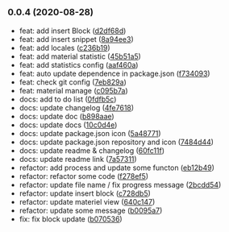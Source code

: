 ## <small>0.0.4 (2020-08-28)</small>

* feat: add insert Block ([d2df68d](https://github.com/panmenglin/dendrobium/commit/d2df68d))
* feat: add insert snippet ([8a94ee3](https://github.com/panmenglin/dendrobium/commit/8a94ee3))
* feat: add locales ([c236b19](https://github.com/panmenglin/dendrobium/commit/c236b19))
* feat: add material statistic ([45b51a5](https://github.com/panmenglin/dendrobium/commit/45b51a5))
* feat: add statistics config ([aaf460a](https://github.com/panmenglin/dendrobium/commit/aaf460a))
* feat: auto update dependence in package.json ([f734093](https://github.com/panmenglin/dendrobium/commit/f734093))
* feat: check git config ([7eb829a](https://github.com/panmenglin/dendrobium/commit/7eb829a))
* feat: material manage ([c095b7a](https://github.com/panmenglin/dendrobium/commit/c095b7a))
* docs: add to do list ([0fdfb5c](https://github.com/panmenglin/dendrobium/commit/0fdfb5c))
* docs: update changelog ([4fe7618](https://github.com/panmenglin/dendrobium/commit/4fe7618))
* docs: update doc ([b898aae](https://github.com/panmenglin/dendrobium/commit/b898aae))
* docs: update docs ([10c0d4e](https://github.com/panmenglin/dendrobium/commit/10c0d4e))
* docs: update package.json icon ([5a48771](https://github.com/panmenglin/dendrobium/commit/5a48771))
* docs: update package.json repository and icon ([7484d44](https://github.com/panmenglin/dendrobium/commit/7484d44))
* docs: update readme & changelog ([60fc11f](https://github.com/panmenglin/dendrobium/commit/60fc11f))
* docs: update readme link ([7a57311](https://github.com/panmenglin/dendrobium/commit/7a57311))
* refactor: add process and update some functon ([eb12b49](https://github.com/panmenglin/dendrobium/commit/eb12b49))
* refactor: refactor some code ([f278ef5](https://github.com/panmenglin/dendrobium/commit/f278ef5))
* refactor: update file name / fix progress message ([2bcdd54](https://github.com/panmenglin/dendrobium/commit/2bcdd54))
* refactor: update insert block ([c728db5](https://github.com/panmenglin/dendrobium/commit/c728db5))
* refactor: update materiel view ([640c147](https://github.com/panmenglin/dendrobium/commit/640c147))
* refactor: update some message ([b0095a7](https://github.com/panmenglin/dendrobium/commit/b0095a7))
* fix: fix block update ([b070536](https://github.com/panmenglin/dendrobium/commit/b070536))



